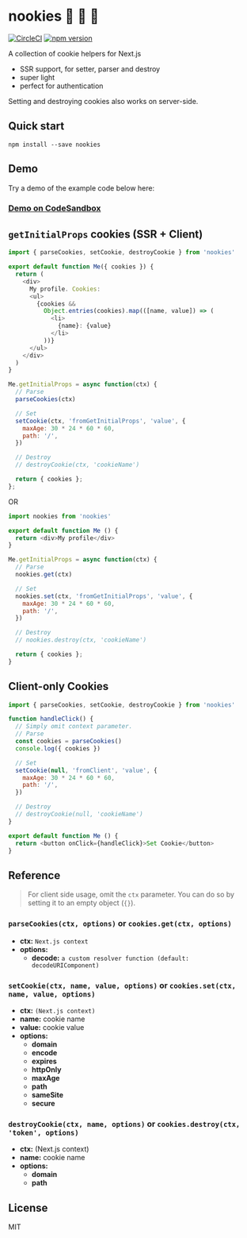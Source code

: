 # nookies :cookie: :cookie: :cookie:

[![CircleCI](https://circleci.com/gh/maticzav/nookies/tree/master.svg?style=shield)](https://circleci.com/gh/maticzav/nookies/tree/master) [![npm version](https://badge.fury.io/js/nookies.svg)](https://badge.fury.io/js/nookies)

A collection of cookie helpers for Next.js

- SSR support, for setter, parser and destroy
- super light
- perfect for authentication

Setting and destroying cookies also works on server-side.

## Quick start

`npm install --save nookies`

## Demo

Try a demo of the example code below here:

### [Demo on CodeSandbox](https://codesandbox.io/s/charming-herschel-7z362)

## `getInitialProps` cookies (SSR + Client)

```js
import { parseCookies, setCookie, destroyCookie } from 'nookies'

export default function Me({ cookies }) {
  return (
    <div>
      My profile. Cookies:
      <ul>
        {cookies &&
          Object.entries(cookies).map(([name, value]) => (
            <li>
              {name}: {value}
            </li>
          ))}
      </ul>
    </div>
  )
}

Me.getInitialProps = async function(ctx) {
  // Parse
  parseCookies(ctx)

  // Set
  setCookie(ctx, 'fromGetInitialProps', 'value', {
    maxAge: 30 * 24 * 60 * 60,
    path: '/',
  })

  // Destroy
  // destroyCookie(ctx, 'cookieName')

  return { cookies };
};
```

OR

```js
import nookies from 'nookies'

export default function Me () {
  return <div>My profile</div>
}

Me.getInitialProps = async function(ctx) {
  // Parse
  nookies.get(ctx)

  // Set
  nookies.set(ctx, 'fromGetInitialProps', 'value', {
    maxAge: 30 * 24 * 60 * 60,
    path: '/',
  })

  // Destroy
  // nookies.destroy(ctx, 'cookieName')

  return { cookies };
}
```

## Client-only Cookies

```js
import { parseCookies, setCookie, destroyCookie } from 'nookies'

function handleClick() {
  // Simply omit context parameter.
  // Parse
  const cookies = parseCookies()
  console.log({ cookies })

  // Set
  setCookie(null, 'fromClient', 'value', {
    maxAge: 30 * 24 * 60 * 60,
    path: '/',
  })

  // Destroy
  // destroyCookie(null, 'cookieName')
}

export default function Me () {
  return <button onClick={handleClick}>Set Cookie</button>
}
```

## Reference

> For client side usage, omit the `ctx` parameter. You can do so by setting it to an empty object (`{}`).

### `parseCookies(ctx, options)` or `cookies.get(ctx, options)`

- **ctx:** `Next.js context`
- **options:**
  - **decode:** `a custom resolver function (default: decodeURIComponent)`

### `setCookie(ctx, name, value, options)` or `cookies.set(ctx, name, value, options)`

- **ctx:** `(Next.js context)`
- **name:** cookie name
- **value:** cookie value
- **options:**
  - **domain**
  - **encode**
  - **expires**
  - **httpOnly**
  - **maxAge**
  - **path**
  - **sameSite**
  - **secure**

### `destroyCookie(ctx, name, options)` or `cookies.destroy(ctx, 'token', options)`

- **ctx:** (Next.js context)
- **name:** cookie name
- **options:**
  - **domain**
  - **path**

## License

MIT
